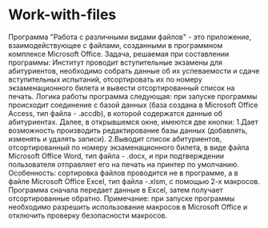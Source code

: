 # Work-with-files
Программа "Работа с различными видами файлов" - это приложение, взаимодействующее с файлами, созданными в программном комплексе Microsoft Office. 
Задача, решаемая при составлении программы: Институт проводит вступительные экзамены для абитуриентов, необходимо собрать данные об их успеваемости и сдаче вступительных испытаний, отсортировать их по номеру экзаменационного билета и вывести отсортированный список на печать.
Логика работы программа следующая: при запуске программы происходит соединение с базой данных (база создана в Microsoft  Office Access, тип файла - .accdb), в которой содержатся данные об абитуриентах. Далее, в открывшемся окне, имеются две кнопки:
1.Дает возможность производить редактирование базы данных (добавлять, изменять и удалять записи).
2.Выводит список абитуриентов, отсортированный по номеру экзаменационного билета, в виде файла Microsoft Office Word, тип файла - .docx, и при подтверждении пользователя отправляет его на печать на принтер по умолчанию.
Особенность: сортировка файлов проводится не в программе, а в файле Microsoft Office Excel, тип файла -.xlsm, с помощью 2-х макросов. Программа сначала передает данные в Excel, затем получает отсортированные обратно. 
Примечание: при запуске программы необходимо разрешить использование макросов в Microsoft Office и отключить проверку безопасности макросов.
 
